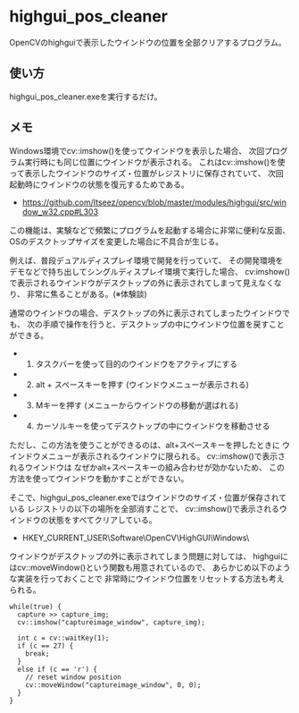 highgui_pos_cleaner
====
OpenCVのhighguiで表示したウインドウの位置を全部クリアするプログラム。

使い方
----
highgui_pos_cleaner.exeを実行するだけ。


メモ
----
Windows環境でcv::imshow()を使ってウインドウを表示した場合、
次回プログラム実行時にも同じ位置にウインドウが表示される。
これはcv::imshow()を使って表示したウインドウのサイズ・位置がレジストリに保存されていて、
次回起動時にウインドウの状態を復元するためである。

* https://github.com/Itseez/opencv/blob/master/modules/highgui/src/window_w32.cpp#L303

この機能は、実験などで頻繁にプログラムを起動する場合に非常に便利な反面、
OSのデスクトップサイズを変更した場合に不具合が生じる。

例えば、普段デュアルディスプレイ環境で開発を行っていて、
その開発環境をデモなどで持ち出してシングルディスプレイ環境で実行した場合、
cv:imshow()で表示されるウインドウがデスクトップの外に表示されてしまって見えなくなり、
非常に焦ることがある。(※体験談)

通常のウインドウの場合、デスクトップの外に表示されてしまったウインドウでも、
次の手順で操作を行うと、デスクトップの中にウインドウ位置を戻すことができる。

  - 1. タスクバーを使って目的のウインドウをアクティブにする
  - 2. alt + スペースキーを押す (ウインドウメニューが表示される)
  - 3. Mキーを押す (メニューからウインドウの移動が選ばれる)
  - 4. カーソルキーを使ってデスクトップの中にウインドウを移動させる

ただし、この方法を使うことができるのは、alt+スペースキーを押したときに
ウインドウメニューが表示されるウインドウに限られる。
cv::imshow()で表示されるウインドウは
なぜかalt+スペースキーの組み合わせが効かないため、
この方法を使ってウインドウを動かすことができない。

そこで、highgui_pos_cleaner.exeではウインドウのサイズ・位置が保存されている
レジストリの以下の場所を全部消すことで、
cv::imshow()で表示されるウインドウの状態をすべてクリアしている。

* HKEY_CURRENT_USER\Software\OpenCV\HighGUI\Windows\

ウインドウがデスクトップの外に表示されてしまう問題に対しては、
highguiにはcv::moveWindow()という関数も用意されているので、
あらかじめ以下のような実装を行っておくことで
非常時にウインドウ位置をリセットする方法も考えられる。

    while(true) {
      capture >> capture_img;
      cv::imshow("captureimage_window", capture_img);

      int c = cv::waitKey(1);
      if (c == 27) {
        break;
      }
      else if (c == 'r') {
      	// reset window position
      	cv::moveWindow("captureimage_window", 0, 0);
      }
    }

